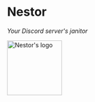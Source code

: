 # Nestor
*Your Discord server's janitor*

<img style="margin: auto; height: 128px" src="http://files.herrcrazi.tk/nestor.png" alt="Nestor's logo"/>